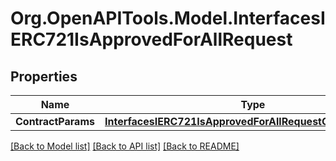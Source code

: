 # Org.OpenAPITools.Model.InterfacesIERC721IsApprovedForAllRequest

## Properties

Name | Type | Description | Notes
------------ | ------------- | ------------- | -------------
**ContractParams** | [**InterfacesIERC721IsApprovedForAllRequestContractParams**](InterfacesIERC721IsApprovedForAllRequestContractParams.md) |  | 

[[Back to Model list]](../README.md#documentation-for-models) [[Back to API list]](../README.md#documentation-for-api-endpoints) [[Back to README]](../README.md)

